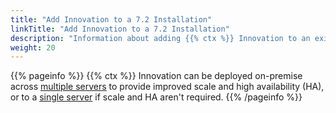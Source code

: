 ```yaml
---
title: "Add Innovation to a 7.2 Installation"
linkTitle: "Add Innovation to a 7.2 Installation"
description: "Information about adding {{% ctx %}} Innovation to an existing {{% ctx %}} 7.2 platform."
weight: 20
---
```


{{% pageinfo %}}
{{% ctx %}} Innovation can be deployed on-premise across [multiple servers](multiple-server-with-ha) to provide improved scale and high availability (HA), or to a [single server](single-server-without-ha) if scale and HA aren't required.
{{% /pageinfo %}}
